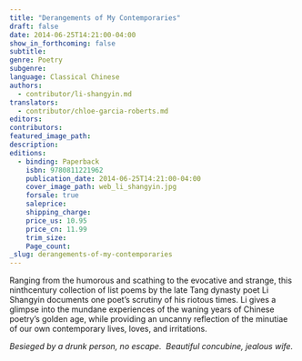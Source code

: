 ```yaml
---
title: "Derangements of My Contemporaries"
draft: false
date: 2014-06-25T14:21:00-04:00
show_in_forthcoming: false
subtitle:
genre: Poetry
subgenre:
language: Classical Chinese
authors:
  - contributor/li-shangyin.md
translators:
  - contributor/chloe-garcia-roberts.md
editors:
contributors:
featured_image_path:
description:
editions:
  - binding: Paperback
    isbn: 9780811221962
    publication_date: 2014-06-25T14:21:00-04:00
    cover_image_path: web_li_shangyin.jpg
    forsale: true
    saleprice:
    shipping_charge:
    price_us: 10.95
    price_cn: 11.99
    trim_size:
    Page_count:
_slug: derangements-of-my-contemporaries
---
```


Ranging from the humorous and scathing to the evocative and strange, this ninthcentury collection of list poems by the late Tang dynasty poet Li Shangyin documents one poet’s scrutiny of his riotous times. Li gives a glimpse into the mundane experiences of the waning years of Chinese poetry’s golden age, while providing an uncanny reflection of the minutiae of our own contemporary lives, loves, and irritations. 

_Besieged by a drunk person, no escape. 
Beautiful concubine, jealous wife._

